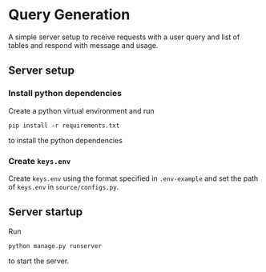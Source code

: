 # Query Generation
A simple server setup to receive requests with a user query and list of tables and respond with message and usage.

## Server setup

### Install python dependencies
Create a python virtual environment and run
```
pip install -r requirements.txt
```
to install the python dependencies

### Create `keys.env`
Create `keys.env` using the format specified in `.env-example` and set the path of `keys.env` in `source/configs.py`.

## Server startup
Run
```
python manage.py runserver
```
to start the server.

